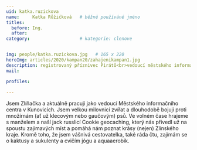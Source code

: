 ```yaml
---
uid: katka.ruzickova
name:     Katka Růžičková  	# běžně používáné jméno
titles:
  before: Ing.
  after:
category:                   # kategorie: clenove


img: people/katka.ruzickova.jpg   # 165 x 220
heroImg: articles/2020/kampan20/zahajenikampan1.jpg
description: registrovaný příznivec Pirátů<br>vedoucí městského informačního centra Kunovice<br>Zlín # kratký popis, max 160 znaků
mail:

profiles:
  
---
```

Jsem Zlíňačka a aktuálně pracuji jako vedoucí Městského informačního centra v Kunovicích. Jsem velkou milovnicí zvířat a dlouhodobě bojuji proti množírnám (ať už klecovým nebo gaučovým) psů. Ve volném čase hrajeme s manželem a naší jack russlicí Cookie geocaching, který nás přivedl už na spoustu zajímavých míst a pomáhá nám poznat krásy (nejen) Zlínského kraje. Kromě toho, že jsem vášnivá cestovatelka, také ráda čtu, zajímám se o kaktusy a sukulenty a cvičím jógu a aquaaerobik.
